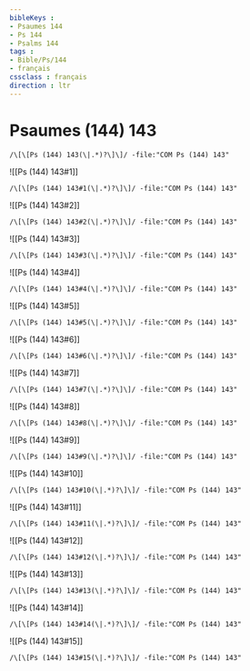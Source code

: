 ```yaml
---
bibleKeys : 
- Psaumes 144
- Ps 144
- Psalms 144
tags : 
- Bible/Ps/144
- français
cssclass : français
direction : ltr
---
```


# Psaumes (144) 143

```query
/\[\[Ps (144) 143(\|.*)?\]\]/ -file:"COM Ps (144) 143"
```



![[Ps (144) 143#1]]

```query
/\[\[Ps (144) 143#1(\|.*)?\]\]/ -file:"COM Ps (144) 143"
```

![[Ps (144) 143#2]]

```query
/\[\[Ps (144) 143#2(\|.*)?\]\]/ -file:"COM Ps (144) 143"
```

![[Ps (144) 143#3]]

```query
/\[\[Ps (144) 143#3(\|.*)?\]\]/ -file:"COM Ps (144) 143"
```

![[Ps (144) 143#4]]

```query
/\[\[Ps (144) 143#4(\|.*)?\]\]/ -file:"COM Ps (144) 143"
```

![[Ps (144) 143#5]]

```query
/\[\[Ps (144) 143#5(\|.*)?\]\]/ -file:"COM Ps (144) 143"
```

![[Ps (144) 143#6]]

```query
/\[\[Ps (144) 143#6(\|.*)?\]\]/ -file:"COM Ps (144) 143"
```

![[Ps (144) 143#7]]

```query
/\[\[Ps (144) 143#7(\|.*)?\]\]/ -file:"COM Ps (144) 143"
```

![[Ps (144) 143#8]]

```query
/\[\[Ps (144) 143#8(\|.*)?\]\]/ -file:"COM Ps (144) 143"
```

![[Ps (144) 143#9]]

```query
/\[\[Ps (144) 143#9(\|.*)?\]\]/ -file:"COM Ps (144) 143"
```

![[Ps (144) 143#10]]

```query
/\[\[Ps (144) 143#10(\|.*)?\]\]/ -file:"COM Ps (144) 143"
```

![[Ps (144) 143#11]]

```query
/\[\[Ps (144) 143#11(\|.*)?\]\]/ -file:"COM Ps (144) 143"
```

![[Ps (144) 143#12]]

```query
/\[\[Ps (144) 143#12(\|.*)?\]\]/ -file:"COM Ps (144) 143"
```

![[Ps (144) 143#13]]

```query
/\[\[Ps (144) 143#13(\|.*)?\]\]/ -file:"COM Ps (144) 143"
```

![[Ps (144) 143#14]]

```query
/\[\[Ps (144) 143#14(\|.*)?\]\]/ -file:"COM Ps (144) 143"
```

![[Ps (144) 143#15]]

```query
/\[\[Ps (144) 143#15(\|.*)?\]\]/ -file:"COM Ps (144) 143"
```


